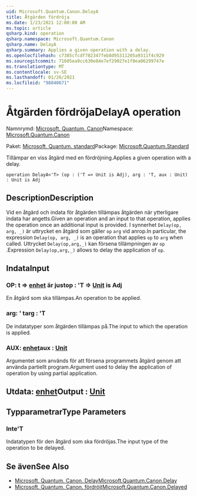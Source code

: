 ```yaml
---
uid: Microsoft.Quantum.Canon.DelayA
title: Åtgärden fördröja
ms.date: 1/23/2021 12:00:00 AM
ms.topic: article
qsharp.kind: operation
qsharp.namespace: Microsoft.Quantum.Canon
qsharp.name: DelayA
qsharp.summary: Applies a given operation with a delay.
ms.openlocfilehash: c7385cfcdf782347feb8d95311205a9311f4c929
ms.sourcegitcommit: 71605ea9cc630e84e7ef29027e1f0ea06299747e
ms.translationtype: MT
ms.contentlocale: sv-SE
ms.lasthandoff: 01/26/2021
ms.locfileid: "98840671"
---
```

# <a name="delaya-operation"></a><span data-ttu-id="aa3c1-102">Åtgärden fördröja</span><span class="sxs-lookup"><span data-stu-id="aa3c1-102">DelayA operation</span></span>

<span data-ttu-id="aa3c1-103">Namnrymd: [Microsoft. Quantum. Canon](xref:Microsoft.Quantum.Canon)</span><span class="sxs-lookup"><span data-stu-id="aa3c1-103">Namespace: [Microsoft.Quantum.Canon](xref:Microsoft.Quantum.Canon)</span></span>

<span data-ttu-id="aa3c1-104">Paket: [Microsoft. Quantum. standard](https://nuget.org/packages/Microsoft.Quantum.Standard)</span><span class="sxs-lookup"><span data-stu-id="aa3c1-104">Package: [Microsoft.Quantum.Standard](https://nuget.org/packages/Microsoft.Quantum.Standard)</span></span>


<span data-ttu-id="aa3c1-105">Tillämpar en viss åtgärd med en fördröjning.</span><span class="sxs-lookup"><span data-stu-id="aa3c1-105">Applies a given operation with a delay.</span></span>

```qsharp
operation DelayA<'T> (op : ('T => Unit is Adj), arg : 'T, aux : Unit) : Unit is Adj
```


## <a name="description"></a><span data-ttu-id="aa3c1-106">Description</span><span class="sxs-lookup"><span data-stu-id="aa3c1-106">Description</span></span>

<span data-ttu-id="aa3c1-107">Vid en åtgärd och indata för åtgärden tillämpas åtgärden när ytterligare indata har angetts.</span><span class="sxs-lookup"><span data-stu-id="aa3c1-107">Given an operation and an input to that operation, applies the operation once an additional input is provided.</span></span>
<span data-ttu-id="aa3c1-108">I synnerhet `Delay(op, arg, _)` är uttrycket en åtgärd som gäller `op` `arg` vid anrop.</span><span class="sxs-lookup"><span data-stu-id="aa3c1-108">In particular, the expression `Delay(op, arg, _)` is an operation that applies `op` to `arg` when called.</span></span>
<span data-ttu-id="aa3c1-109">Uttrycket `Delay(op,arg,_)` kan försena tillämpningen av `op` .</span><span class="sxs-lookup"><span data-stu-id="aa3c1-109">Expression `Delay(op,arg,_)` allows to delay the application of `op`.</span></span>

## <a name="input"></a><span data-ttu-id="aa3c1-110">Indata</span><span class="sxs-lookup"><span data-stu-id="aa3c1-110">Input</span></span>

### <a name="op--t--unit--is-adj"></a><span data-ttu-id="aa3c1-111">OP: t => [enhet](xref:microsoft.quantum.lang-ref.unit)  är just</span><span class="sxs-lookup"><span data-stu-id="aa3c1-111">op : 'T => [Unit](xref:microsoft.quantum.lang-ref.unit)  is Adj</span></span>

<span data-ttu-id="aa3c1-112">En åtgärd som ska tillämpas.</span><span class="sxs-lookup"><span data-stu-id="aa3c1-112">An operation to be applied.</span></span>


### <a name="arg--t"></a><span data-ttu-id="aa3c1-113">arg: ' t</span><span class="sxs-lookup"><span data-stu-id="aa3c1-113">arg : 'T</span></span>

<span data-ttu-id="aa3c1-114">De indatatyper som åtgärden tillämpas på.</span><span class="sxs-lookup"><span data-stu-id="aa3c1-114">The input to which the operation is applied.</span></span>


### <a name="aux--unit"></a><span data-ttu-id="aa3c1-115">AUX: [enhet](xref:microsoft.quantum.lang-ref.unit)</span><span class="sxs-lookup"><span data-stu-id="aa3c1-115">aux : [Unit](xref:microsoft.quantum.lang-ref.unit)</span></span>

<span data-ttu-id="aa3c1-116">Argumentet som används för att försena programmets åtgärd genom att använda partiellt program.</span><span class="sxs-lookup"><span data-stu-id="aa3c1-116">Argument used to delay the application of operation by using partial application.</span></span>



## <a name="output--unit"></a><span data-ttu-id="aa3c1-117">Utdata: [enhet](xref:microsoft.quantum.lang-ref.unit)</span><span class="sxs-lookup"><span data-stu-id="aa3c1-117">Output : [Unit](xref:microsoft.quantum.lang-ref.unit)</span></span>



## <a name="type-parameters"></a><span data-ttu-id="aa3c1-118">Typparametrar</span><span class="sxs-lookup"><span data-stu-id="aa3c1-118">Type Parameters</span></span>

### <a name="t"></a><span data-ttu-id="aa3c1-119">Inte</span><span class="sxs-lookup"><span data-stu-id="aa3c1-119">'T</span></span>

<span data-ttu-id="aa3c1-120">Indatatypen för den åtgärd som ska fördröjas.</span><span class="sxs-lookup"><span data-stu-id="aa3c1-120">The input type of the operation to be delayed.</span></span>

## <a name="see-also"></a><span data-ttu-id="aa3c1-121">Se även</span><span class="sxs-lookup"><span data-stu-id="aa3c1-121">See Also</span></span>

- [<span data-ttu-id="aa3c1-122">Microsoft. Quantum. Canon. Delay</span><span class="sxs-lookup"><span data-stu-id="aa3c1-122">Microsoft.Quantum.Canon.Delay</span></span>](xref:Microsoft.Quantum.Canon.Delay)
- [<span data-ttu-id="aa3c1-123">Microsoft. Quantum. Canon. fördröjt</span><span class="sxs-lookup"><span data-stu-id="aa3c1-123">Microsoft.Quantum.Canon.Delayed</span></span>](xref:Microsoft.Quantum.Canon.Delayed)